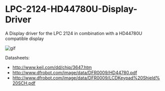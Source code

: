 # LPC-2124-HD44780U-Display-Driver
A Display driver for the LPC 2124 in combination with a HD44780U compatible display

![gif](https://i.imgur.com/hKdtxfP.gif)

Datasheets:
- http://www.keil.com/dd/chip/3647.htm
- http://www.dfrobot.com/image/data/DFR0009/HD44780.pdf
- http://www.dfrobot.com/image/data/DFR0009/LCDKeypad%20Shield%20SCH.pdf
